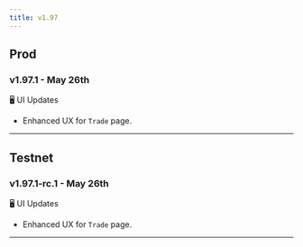 ```yaml
---
title: v1.97
---
```

## Prod
### v1.97.1 - May 26th
🖥️  UI Updates
* Enhanced UX for `Trade` page.
---

## Testnet
### v1.97.1-rc.1 - May 26th
🖥️  UI Updates
* Enhanced UX for `Trade` page.
---

